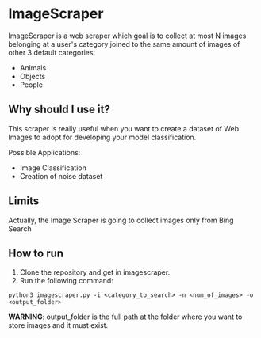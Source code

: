 # ImageScraper

ImageScraper is a web scraper which goal is to collect at most N images belonging at a user's category joined to the same amount of images of other 3 default
categories: 

- Animals
- Objects
- People



## Why should I use it?

This scraper is really useful when you want to create a dataset of Web Images to adopt for developing your model classification. 

Possible Applications:

- Image Classification
- Creation of noise dataset

## Limits

Actually, the Image Scraper is going to collect images only from Bing Search

## How to run

1) Clone the repository and get in imagescraper.
2) Run the following command:

  ```
  python3 imagescraper.py -i <category_to_search> -n <num_of_images> -o <output_folder> 
  ```

**WARNING**: output_folder is the full path at the folder where you want to store images and it must exist.

